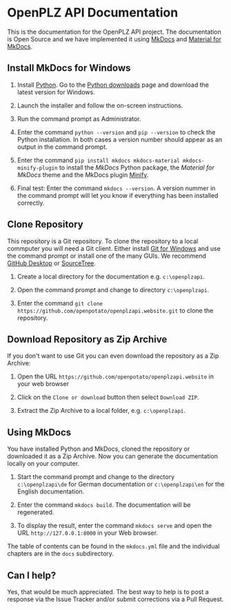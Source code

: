 # OpenPLZ API Documentation

This is the documentation for the OpenPLZ API project. The documentation is Open Source and we have implemented it using [MkDocs](https://www.mkdocs.org) and [Material for MkDocs](https://squidfunk.github.io/mkdocs-material). 

## Install MkDocs for Windows

1. Install [Python](https://www.python.org). Go to the [Python downloads](https://www.python.org/downloads/) page and download the latest version for Windows. 

2. Launch the installer and follow the on-screen instructions.

3. Run the command prompt as Administrator.

4. Enter the command `python --version` and `pip --version` to check the Python installation. In both cases a version number should appear as an output in the command prompt.

5. Enter the command `pip install mkdocs mkdocs-material mkdocs-minify-plugin` to install the *MkDocs* Python package, the *Material for MkDocs* theme and the MkDocs plugin [Minify](https://github.com/byrnereese/mkdocs-minify-plugin).

6. Final test: Enter the command `mkdocs --version`. A version nummer in the command prompt will let you know if everything has been installed correctly.

## Clone Repository

This repository is a Git repository. To clone the repository to a local commputer you will need a Git client. Either install [Git for Windows](https://gitforwindows.org/) and use the command prompt or install one of the many GUIs. We recommend [GitHub Desktop](https://desktop.github.com) or [SourceTree](https://www.sourcetreeapp.com).

1. Create a local directory for the documentation e.g. `c:\openplzapi`.

2. Open the command prompt and change to directory `c:\openplzapi`.

3. Enter the command `git clone https://github.com/openpotato/openplzapi.website.git` to clone the repository.

## Download Repository as Zip Archive

If you don't want to use Git you can even download the repository as a Zip Archive:

1. Open the URL `https://github.com/openpotato/openplzapi.website` in your web browser

2. Click on the `Clone or download` button then select `Download ZIP`.

3. Extract the Zip Archive to a local folder, e.g. `c:\openplzapi`.

##  Using MkDocs

You have installed Python and MkDocs, cloned the repository or downloaded it as a Zip Archive. Now you can generate the documentation locally on your computer.

1. Start the command prompt and change to the directory `c:\openplzapi\de` for German documentation or `c:\openplzapi\en` for the English documentation.

2. Enter the command `mkdocs build`. The documentation will be regenerated.

3. To display the result, enter the command `mkdocs serve` and open the URL `http://127.0.0.1:8000` in your Web browser.

The table of contents can be found in the `mkdocs.yml` file and the individual chapters are in the `docs` subdirectory. 

## Can I help?

Yes, that would be much appreciated. The best way to help is to post a response via the Issue Tracker and/or submit corrections via a Pull Request.